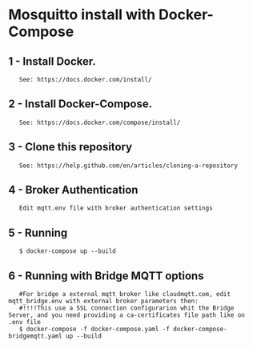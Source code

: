 # Mosquitto install with Docker-Compose

## 1 - Install Docker. 
       See: https://docs.docker.com/install/
## 2 - Install Docker-Compose. 
       See: https://docs.docker.com/compose/install/
## 3 - Clone this repository
       See: https://help.github.com/en/articles/cloning-a-repository
## 4 - Broker Authentication
       Edit mqtt.env file with broker authentication settings
## 5 - Running 
       $ docker-compose up --build
## 6 - Running with Bridge MQTT options
       #For bridge a external mqtt broker like cloudmqtt.com, edit mqtt_bridge.env with external broker parameters then:
       #!!!!This use a SSL connection configurarion whit the Bridge Server, and you need providing a ca-certificates file path like on .env file
       $ docker-compose -f docker-compose.yaml -f docker-compose-bridgemqtt.yaml up --build
     
